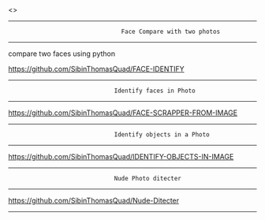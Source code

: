 
<<INDEX OF IMAGE PROCESSING PROGRAMS PYTHON>> 

----------------------------------------------------------------------------------------------------------------
                                    Face Compare with two photos
----------------------------------------------------------------------------------------------------------------


compare two faces using python

https://github.com/SibinThomasQuad/FACE-IDENTIFY


----------------------------------------------------------------------------------------------------------------
                                  Identify faces in Photo
----------------------------------------------------------------------------------------------------------------


https://github.com/SibinThomasQuad/FACE-SCRAPPER-FROM-IMAGE



----------------------------------------------------------------------------------------------------------------
                                  Identify objects in a Photo
----------------------------------------------------------------------------------------------------------------

https://github.com/SibinThomasQuad/IDENTIFY-OBJECTS-IN-IMAGE


----------------------------------------------------------------------------------------------------------------
                                  Nude Photo ditecter
----------------------------------------------------------------------------------------------------------------

https://github.com/SibinThomasQuad/Nude-Ditecter


________________________________________________________________________________________________________________________________________________________




